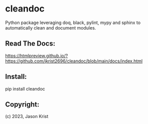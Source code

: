 # cleandoc

Python package leveraging doq, black, pylint, mypy and sphinx to automatically clean and document modules.

## Read The Docs:

https://htmlpreview.github.io/?https://github.com/jkrist2696/cleandoc/blob/main/docs/index.html

## Install:

pip install cleandoc

## Copyright:

(c) 2023, Jason Krist